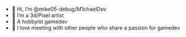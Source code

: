 - 👋 Hi, I’m @mike05-debug/M1chaelDev
- 👀 I’m a 3d/Pixel artist
- 🌱 A hobbyist gamedev
- 💞️ I love meeting with other people who share a passion for gamedev


<!---
mike05-debug/mike05-debug is a ✨ special ✨ repository because its `README.md` (this file) appears on your GitHub profile.
You can click the Preview link to take a look at your changes.
--->
